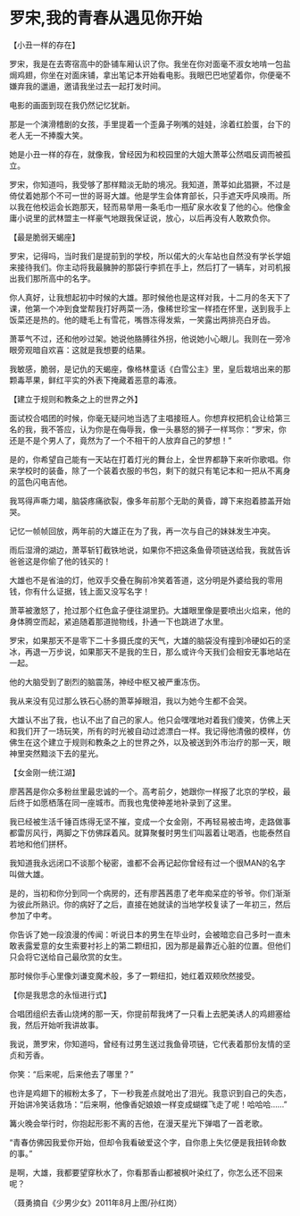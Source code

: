 # 罗宋,我的青春从遇见你开始

【小丑一样的存在】 

罗宋，我是在去寄宿高中的卧铺车厢认识了你。我坐在你对面毫不淑女地啃一包盐焗鸡翅，你坐在对面床铺，拿出笔记本开始看电影。我眼巴巴地望着你，你便毫不嫌弃我的邋遢，邀请我坐过去一起打发时间。 

电影的画面到现在我仍然记忆犹新。 

那是一个演滑稽剧的女孩，手里提着一个歪鼻子咧嘴的娃娃，涂着红脸蛋，台下的老人无一不捧腹大笑。 

她是小丑一样的存在，就像我，曾经因为和校园里的大姐大萧莘公然唱反调而被孤立。 

罗宋，你知道吗，我受够了那样黯淡无助的境况。我知道，萧莘如此猖獗，不过是倚仗着她那个不可一世的哥哥大雄。他是学生会体育部长，只手遮天呼风唤雨。所以我在他校运会长跑那天，轻而易举用一条毛巾一瓶矿泉水收复了他的心。他像金庸小说里的武林盟主一样豪气地跟我保证说，放心，以后再没有人敢欺负你。 

【最是脆弱天蝎座】 

罗宋，记得吗，当时我们是提前到的学校，所以偌大的火车站也自然没有学长学姐来接待我们。你主动将我最臃肿的那袋行李抓在手上，然后打了一辆车，对司机报出我们那所高中的名字。 

你人真好，让我想起初中时候的大雄。那时候他也是这样对我，十二月的冬天下了课，他第一个冲到食堂帮我打好两菜一汤，像稀世珍宝一样捂在怀里，送到我手上饭菜还是热的。他的睫毛上有雪花，嘴唇冻得发紫，一笑露出两排亮白牙齿。 

萧莘气不过，还和他吵过架。她说他胳膊往外拐，他说她小心眼儿。我则在一旁冷眼旁观暗自欢喜：这就是我想要的结果。 

我敏感，脆弱，是记仇的天蝎座，像格林童话《白雪公主》里，皇后栽培出来的那颗毒苹果，鲜红平实的外表下掩藏着恶意的毒液。 

【建立于规则和教条之上的世界之外】 

面试校合唱团的时候，你毫无疑问地当选了主唱接班人。你想弃权把机会让给第三名的我，我不答应，认为你是在侮辱我，像一头暴怒的狮子一样骂你：“罗宋，你还是不是个男人了，竟然为了一个不相干的人放弃自己的梦想！” 

是的，你希望自己能有一天站在打着灯光的舞台上，全世界都静下来听你歌唱。你来学校时的装备，除了一个装着衣服的书包，剩下的就只有笔记本和一把从不离身的蓝色闪电吉他。 

我骂得声嘶力竭，脑袋疼痛欲裂，像多年前那个无助的黄昏，蹲下来抱着膝盖开始哭。 

记忆一帧帧回放，两年前的大雄正在为了我，再一次与自己的妹妹发生冲突。 

雨后湿滑的湖边，萧莘斩钉截铁地说，如果你不把这条鱼骨项链送给我，我就告诉爸爸这是你偷了他的钱买的！ 

大雄也不是省油的灯，他双手交叠在胸前冷笑着答道，这分明是外婆给我的零用钱，你有什么证据，钱上面又没写名字！ 

萧莘被激怒了，抢过那个红色盒子便往湖里扔。大雄眼里像是要喷出火焰来，他的身体腾空而起，紧追随着那道抛物线，扑通一下也跳进了水里。 

罗宋，如果那天不是零下二十多摄氏度的天气，大雄的脑袋没有撞到冷硬如石的坚冰，再退一万步说，如果那天不是我的生日，那么或许今天我们会相安无事地站在一起。 

他的大脑受到了剧烈的脑震荡，神经中枢又被严重冻伤。 

我从来没有见过那么铁石心肠的萧莘掉眼泪，我以为她今生都不会哭。 

大雄认不出了我，也认不出了自己的家人。他只会嘿嘿地对着我们傻笑，仿佛上天和我们开了一场玩笑，所有的时光被自动过滤漂白一样。我记得他清傲的模样，仿佛生在这个建立于规则和教条之上的世界之外，以及被送到外市治疗的那一天，眼神里突然黯淡下去的星光。 

【女金刚一统江湖】 

廖茜茜是你众多粉丝里最忠诚的一个。高考前夕，她跟你一样报了北京的学校，最后终于如愿栖落在同一座城市。而我也鬼使神差地补录到了这里。 

我已经被生活千锤百炼得无坚不摧，变成一个女金刚，不再轻易被击垮，走路做事都雷厉风行，两脚之下仿佛踩着风。就算聚餐时男生们叫嚣着让喝酒，也能泰然自若地和他们拼杯。 

我知道我永远闭口不谈那个秘密，谁都不会再记起你曾经有过一个很MAN的名字叫做大雄。 

是的，当初和你分到同一个病房的，还有廖茜茜患了老年痴呆症的爷爷。你们渐渐为彼此所熟识。你的病好了之后，直接在她就读的当地学校复读了一年初三，然后参加了中考。 

你告诉了她一段浪漫的传闻：听说日本的男生在毕业时，会被暗恋自己多时一直未敢表露爱意的女生索要衬衫上的第二颗纽扣，因为那是最靠近心脏的位置。但他们只会将它送给自己最欣赏的女生。 

那时候你手心里像刘谦变魔术般，多了一颗纽扣，她红着双颊欣然接受。 

【你是我思念的永恒进行式】 

合唱团组织去香山烧烤的那一天，你提前帮我烤了一只看上去肥美诱人的鸡翅塞给我，然后开始听我讲故事。 

我说，萧罗宋，你知道吗，曾经有过男生送过我鱼骨项链，它代表着那份友情的坚贞和芳香。 

你笑：“后来呢，后来他去了哪里？” 

也许是鸡翅下的椒粉太多了，下一秒我差点就呛出了泪光。我意识到自己的失态，开始讲冷笑话救场：“后来啊，他像香妃娘娘一样变成蝴蝶飞走了呢！哈哈哈……” 

篝火晚会举行时，你抱起形影不离的吉他，在漫天星光下弹唱了一首老歌。 

“青春仿佛因我爱你开始，但却令我看破爱这个字，自你患上失忆便是我扭转命数的事。” 

是啊，大雄，我都要望穿秋水了，你看那香山都被枫叶染红了，你怎么还不回来呢？ 

（聂勇摘自《少男少女》2011年8月上图/孙红岗）